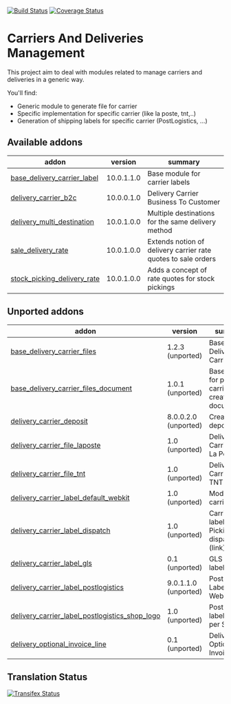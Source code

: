 [![Build Status](https://travis-ci.org/OCA/carrier-delivery.svg?branch=10.0)](https://travis-ci.org/OCA/carrier-delivery)
[![Coverage Status](https://coveralls.io/repos/OCA/carrier-delivery/badge.svg?branch=10.0)](https://coveralls.io/r/OCA/carrier-delivery?branch=10.0)

Carriers And Deliveries Management
==================================

This project aim to deal with modules related to manage carriers and deliveries in a generic way.

You'll find:

 - Generic module to generate file for carrier
 - Specific implementation for specific carrier (like la poste, tnt,..)
 - Generation of shipping labels for specific carrier (PostLogistics, ...)

[//]: # (addons)

Available addons
----------------
addon | version | summary
--- | --- | ---
[base_delivery_carrier_label](base_delivery_carrier_label/) | 10.0.1.1.0 | Base module for carrier labels
[delivery_carrier_b2c](delivery_carrier_b2c/) | 10.0.0.1.0 | Delivery Carrier Business To Customer
[delivery_multi_destination](delivery_multi_destination/) | 10.0.1.0.0 | Multiple destinations for the same delivery method
[sale_delivery_rate](sale_delivery_rate/) | 10.0.1.0.0 | Extends notion of delivery carrier rate quotes to sale orders
[stock_picking_delivery_rate](stock_picking_delivery_rate/) | 10.0.1.0.0 | Adds a concept of rate quotes for stock pickings


Unported addons
---------------
addon | version | summary
--- | --- | ---
[base_delivery_carrier_files](base_delivery_carrier_files/) | 1.2.3 (unported) | Base Delivery Carrier Files
[base_delivery_carrier_files_document](base_delivery_carrier_files_document/) | 1.0.1 (unported) | Base module for picking carrier files creation for document
[delivery_carrier_deposit](delivery_carrier_deposit/) | 8.0.0.2.0 (unported) | Create deposit slips
[delivery_carrier_file_laposte](delivery_carrier_file_laposte/) | 1.0 (unported) | Delivery Carrier File: La Poste
[delivery_carrier_file_tnt](delivery_carrier_file_tnt/) | 1.0 (unported) | Delivery Carrier File: TNT
[delivery_carrier_label_default_webkit](delivery_carrier_label_default_webkit/) | 1.0 (unported) | Module for carrier labels
[delivery_carrier_label_dispatch](delivery_carrier_label_dispatch/) | 1.0 (unported) | Carrier labels - Picking dispatch (link)
[delivery_carrier_label_gls](delivery_carrier_label_gls/) | 0.1 (unported) | GLS carrier label printing
[delivery_carrier_label_postlogistics](delivery_carrier_label_postlogistics/) | 9.0.1.1.0 (unported) | PostLogistics Labels WebService
[delivery_carrier_label_postlogistics_shop_logo](delivery_carrier_label_postlogistics_shop_logo/) | 1.0 (unported) | PostLogistics labels - logo per Shop
[delivery_optional_invoice_line](delivery_optional_invoice_line/) | 0.1 (unported) | Delivery Optional Invoice Line

[//]: # (end addons)

Translation Status
------------------
[![Transifex Status](https://www.transifex.com/projects/p/OCA-carrier-delivery-10-0/chart/image_png)](https://www.transifex.com/projects/p/OCA-carrier-delivery-10-0)
